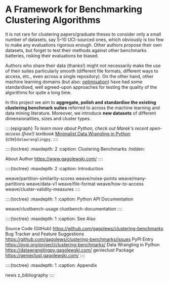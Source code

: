 A Framework for Benchmarking Clustering Algorithms
==================================================

<!--
::::{epigraph}
**Genie finds meaningful clusters and is fast even on large data sets.**
::::
-->

<!--
.. image:: _static/img/genie_toy_example.png
    :class: img-right-align-always
    :alt: Genie
    :width: 128px
-->

It is not rare for clustering papers/graduate theses to consider only a small
number of datasets, say 5–10 UCI-sourced ones,
which obviously is too few to make any evaluations rigorous enough.
Other authors propose their own datasets, but forget to test their methods
against other benchmarks batteries, risking their evaluations be biased.

Authors who share their data (thanks!) might not necessarily make
the use of their suites particularly smooth (different file formats,
different ways to access, etc., even across a single repository).
On the other hand, other machine learning domains
(but also: [optimisation](https://en.wikipedia.org/wiki/Test_functions_for_optimization))
have had some standardised, well agreed-upon approaches for testing
the quality of the algorithms for quite a long time.

In this project we aim to **aggregate, polish and standardise the existing
clustering benchmark suites** referred to across the machine learning
and data mining literature. Moreover, we introduce **new datasets**
of different dimensionalities, sizes and cluster types.


::::{epigraph}
*To learn more about Python, check out Marek's recent open-access (free!) textbook*
[Minimalist Data Wrangling in Python](https://datawranglingpy.gagolewski.com/)
{cite}`datawranglingpy`.
::::


::::{toctree}
:maxdepth: 2
:caption: Clustering Benchmarks
:hidden:

About <self>
Author <https://www.gagolewski.com/>
::::


::::{toctree}
:maxdepth: 2
:caption: Introduction

weave/partition-similarity-scores
weave/noise-points
weave/many-partitions
weave/data-v1
weave/file-format
weave/how-to-access
weave/cluster-validity-measures
::::


::::{toctree}
:maxdepth: 1
:caption: Python API Documentation

weave/clustbench-usage
clustbench-documentation
::::


::::{toctree}
:maxdepth: 1
:caption: See Also

Source Code (GitHub) <https://github.com/gagolews/clustering-benchmarks>
Bug Tracker and Feature Suggestions <https://github.com/gagolews/clustering-benchmarks/issues>
PyPI Entry <https://pypi.org/project/clustering-benchmarks/>
Data Wrangling in Python <https://datawranglingpy.gagolewski.com/>
genieclust Package <https://genieclust.gagolewski.com/>
::::


::::{toctree}
:maxdepth: 1
:caption: Appendix

news
z_bibliography
::::
